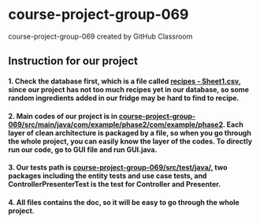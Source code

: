 # course-project-group-069
course-project-group-069 created by GitHub Classroom
## Instruction for our project
#### 1. Check the database first,  which is a file called [recipes - Sheet1.csv](https://github.com/CSC207-UofT/course-project-group-069/blob/main/recipes%20-%20Sheet1.csv), since our project has not too much recipes yet in our database, so some random ingredients added in our fridge may be hard to find to recipe.

#### 2. Main codes of our project is in [course-project-group-069/src/main/java/com/example/phase2/com/example/phase2](https://github.com/CSC207-UofT/course-project-group-069/tree/main/src/main/java/com/example/phase2). Each layer of clean architecture is packaged by a file, so when you go through the whole project, you can easily know the layer of the codes. To directly run our code, go to GUI file and run GUI.java.

#### 3. Our tests path is  [course-project-group-069/src/test/java/](https://github.com/CSC207-UofT/course-project-group-069/tree/main/src/main/java/com/example/phase2), two packages including  the entity tests and use case tests, and ControllerPresenterTest is the test for Controller and Presenter.

#### 4. All files contains the doc, so it will be easy to go through the whole project.

